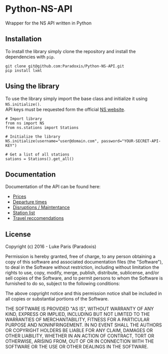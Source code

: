 # Python-NS-API
Wrapper for the NS API written in Python

## Installation
To install the library simply clone the repository and install the dependencies with `pip`.

    git clone git@github.com:Paradoxis/Python-NS-API.git
    pip install lxml

## Using the library
To use the library simply import the base class and initialize it using `NS.initialize()`.<br />
API keys must be requested form the official [NS website](http://www.ns.nl/en/travel-information/ns-api).

    # Import library
    from ns import NS
    from ns.stations import Stations
    
    # Initialize the library
    NS.initialize(username="user@domain.com", password="YOUR-SECRET-API-KEY")
    
    # Get a list of all stations
    sations = Stations().get_all()

## Documentation
Documentation of the API can be found here:

* [Prices](http://www.ns.nl/en/travel-information/ns-api/documentation-prices.html)
* [Departure times](http://www.ns.nl/en/travel-information/ns-api/documentation-up-to-date-departure-times.html)
* [Disruptions / Maintentance](http://www.ns.nl/en/travel-information/ns-api/documentation-disruptions-and-maintenance-work.html)
* [Station list](http://www.ns.nl/en/travel-information/ns-api/documentation-station-list.html)
* [Travel reccomendations](http://www.ns.nl/en/travel-information/ns-api/documentation-travel-recommendations.html)

## License
Copyright (c) 2016 - Luke Paris (Paradoxis)

Permission is hereby granted, free of charge, to any person obtaining a copy of this software and associated documentation files (the "Software"), to deal in the Software without restriction, including without limitation the rights to use, copy, modify, merge, publish, distribute, sublicense, and/or sell copies of the Software, and to permit persons to whom the Software is furnished to do so, subject to the following conditions:

The above copyright notice and this permission notice shall be included in all copies or substantial portions of the Software.

THE SOFTWARE IS PROVIDED "AS IS", WITHOUT WARRANTY OF ANY KIND, EXPRESS OR IMPLIED, INCLUDING BUT NOT LIMITED TO THE WARRANTIES OF MERCHANTABILITY, FITNESS FOR A PARTICULAR PURPOSE AND NONINFRINGEMENT. IN NO EVENT SHALL THE AUTHORS OR COPYRIGHT HOLDERS BE LIABLE FOR ANY CLAIM, DAMAGES OR OTHER LIABILITY, WHETHER IN AN ACTION OF CONTRACT, TORT OR OTHERWISE, ARISING FROM, OUT OF OR IN CONNECTION WITH THE SOFTWARE OR THE USE OR OTHER DEALINGS IN THE SOFTWARE.

